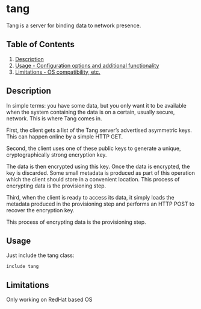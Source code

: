 # tang

Tang is a server for binding data to network presence.

## Table of Contents

1. [Description](#description)
1. [Usage - Configuration options and additional functionality](#usage)
1. [Limitations - OS compatibility, etc.](#limitations)

## Description

In simple terms: you have some data, but you only want it to be available
when the system containing the data is on a certain, usually secure, network.
This is where Tang comes in.

First, the client gets a list of the Tang server’s advertised asymmetric keys.
This can happen online by a simple HTTP GET.

Second, the client uses one of these public keys to generate a unique,
cryptographically strong encryption key.

The data is then encrypted using this key. Once the data is encrypted, the key is discarded.
Some small metadata is produced as part of this operation which the client should store in a
convenient location.
This process of encrypting data is the provisioning step.

Third, when the client is ready to access its data, it simply loads the metadata
produced in the provisioning step and performs an HTTP POST to recover the encryption key.

This process of encrypting data is the provisioning step.

## Usage

Just include the tang class:

```puppet
include tang
```

## Limitations

Only working on RedHat based OS

